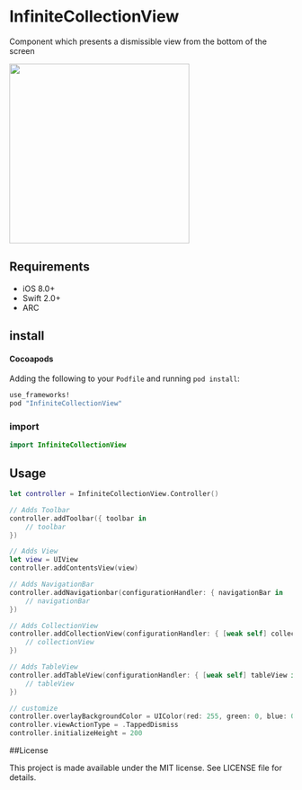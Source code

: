 # InfiniteCollectionView

Component which presents a dismissible view from the bottom of the screen

<img src="https://github.com/hryk224/InfiniteCollectionView/wiki/images/sample1.gif" width="320" >

## Requirements
- iOS 8.0+
- Swift 2.0+
- ARC

## install

#### Cocoapods

Adding the following to your `Podfile` and running `pod install`:

```Ruby
use_frameworks!
pod "InfiniteCollectionView"
```

### import

```Swift
import InfiniteCollectionView
```

## Usage

```Swift
let controller = InfiniteCollectionView.Controller()

// Adds Toolbar
controller.addToolbar({ toolbar in
    // toolbar
})

// Adds View
let view = UIView
controller.addContentsView(view)

// Adds NavigationBar
controller.addNavigationbar(configurationHandler: { navigationBar in
    // navigationBar
})

// Adds CollectionView
controller.addCollectionView(configurationHandler: { [weak self] collectionView in
    // collectionView
})

// Adds TableView
controller.addTableView(configurationHandler: { [weak self] tableView in
    // tableView
})

// customize
controller.overlayBackgroundColor = UIColor(red: 255, green: 0, blue: 0, alpha: 0.3)
controller.viewActionType = .TappedDismiss
controller.initializeHeight = 200
```

##License

This project is made available under the MIT license. See LICENSE file for details.
